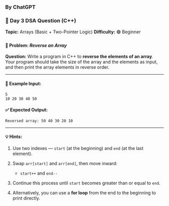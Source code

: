 ### By ChatGPT

### 🔹 **Day 3 DSA Question (C++)**

**Topic:** Arrays (Basic + Two-Pointer Logic)
**Difficulty:** 🟢 Beginner

#### 🧩 Problem: *Reverse an Array*

**Question:**
Write a program in C++ to **reverse the elements of an array**.
Your program should take the size of the array and the elements as input,
and then print the array elements in reverse order.

---

#### 🧠 **Example Input:**

```
5
10 20 30 40 50
```

#### ✅ **Expected Output:**

```
Reversed array: 50 40 30 20 10
```

---

#### 💡 **Hints:**

1. Use two indexes — `start` (at the beginning) and `end` (at the last element).
2. Swap `arr[start]` and `arr[end]`, then move inward:

   * `start++` and `end--`
3. Continue this process until `start` becomes greater than or equal to `end`.
4. Alternatively, you can use a **for loop** from the end to the beginning to print directly.
